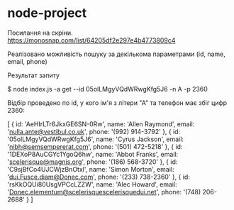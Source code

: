 # node-project

Посилання на скріни.
https://monosnap.com/list/64205df2e297e4b4773809c4

Реалізовано можливість пошуку за декількома параметрами (id, name, email, phone)

Результат запиту

$ node index.js -a get --id 05olLMgyVQdWRwgKfg5J6 -n A -p 2360

Відбір проведено по id, у кого ім'я з літери "А" та телефон має збіг цифр 2360:

[
  {
    id: 'AeHIrLTr6JkxGE6SN-0Rw',
    name: 'Allen Raymond',
    email: 'nulla.ante@vestibul.co.uk',
    phone: '(992) 914-3792'
  },
  {
    id: '05olLMgyVQdWRwgKfg5J6',
    name: 'Cyrus Jackson',
    email: 'nibh@semsempererat.com',
    phone: '(501) 472-5218'
  },
  {
    id: '1DEXoP8AuCGYc1YgoQ6hw',
    name: 'Abbot Franks',
    email: 'scelerisque@magnis.org',
    phone: '(186) 568-3720'
  },
  {
    id: 'C9sjBfCo4UJCWjzBnOtxl',
    name: 'Simon Morton',
    email: 'dui.Fusce.diam@Donec.com',
    phone: '(233) 738-2360'
  },
  {
    id: 'rsKkOQUi80UsgVPCcLZZW',
    name: 'Alec Howard',
    email: 'Donec.elementum@scelerisquescelerisquedui.net',
    phone: '(748) 206-2688'
  }
]
